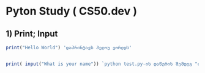 # Pyton Study ( CS50.dev )

## 1) Print; Input

```javascript 
print("Hello World") 'დაპრინტავს ჰელოუ ვორლდს'


print( input("What is your name")) `python test.py-ის დაწერის შემდეგ "ინფუთი" გამოვა რომელსაც პასუხად შოთას თუ დავუწერ დაპრინტავს შოთას`
```


